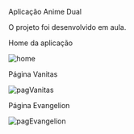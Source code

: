 Aplicação Anime Dual

O projeto foi desenvolvido em aula.

Home da aplicação

![home](https://github.com/juliArodrigues4/AppAnimeDual/assets/134558867/1481f7d4-4dbd-42b2-b151-7ffefe18f4f9)

Página Vanitas

![pagVanitas](https://github.com/juliArodrigues4/AppAnimeDual/assets/134558867/a75aa9a1-6398-4c72-9827-704c09dc9216)

Página Evangelion

![pagEvangelion](https://github.com/juliArodrigues4/AppAnimeDual/assets/134558867/69421e6f-3663-47f7-aaac-0ae1a44aecc2)
